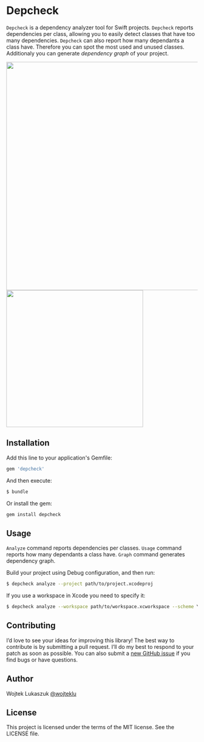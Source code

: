 # Depcheck

`Depcheck` is a dependency analyzer tool for Swift projects. `Depcheck` reports dependencies per class, allowing you to easily detect classes that have too many dependencies. `Depcheck` can also report how many dependants a class have. Therefore you can spot the most used and unused classes. Additionaly you can generate *dependency graph* of your project.

<img src="https://github.com/wojteklu/depcheck/blob/master/example/analyze.png?raw=true" width="600px">

<img src="https://github.com/wojteklu/depcheck/blob/master/example/graph.png?raw=true" height="360px">

## Installation

Add this line to your application's Gemfile:

```ruby
gem 'depcheck'
```

And then execute:

```sh
$ bundle
```

Or install the gem:

```sh
gem install depcheck
```

## Usage

`Analyze` command reports dependencies per classes. `Usage` command reports how many dependants a class have. `Graph` command generates dependency graph.

Build your project using Debug configuration, and then run:

```sh
$ depcheck analyze --project path/to/project.xcodeproj

```

If you use a workspace in Xcode you need to specify it:

```sh
$ depcheck analyze --workspace path/to/workspace.xcworkspace --scheme YourXcodeSchemeName
```

## Contributing

I’d love to see your ideas for improving this library! The best way to contribute is by submitting a pull request. I’ll do my best to respond to your patch as soon as possible. You can also submit a [new GitHub issue](https://github.com/wojteklu/depcheck/issues/new) if you find bugs or have questions.

## Author

Wojtek Lukaszuk [@wojteklu](http://twitter.com/wojteklu)

## License

This project is licensed under the terms of the MIT license. See the LICENSE file.
